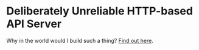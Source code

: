 # Deliberately Unreliable HTTP-based API Server

Why in the world would I build such a thing? [Find out here](http://migrateup.com/python-retry-patterns-for-http-apis/).
